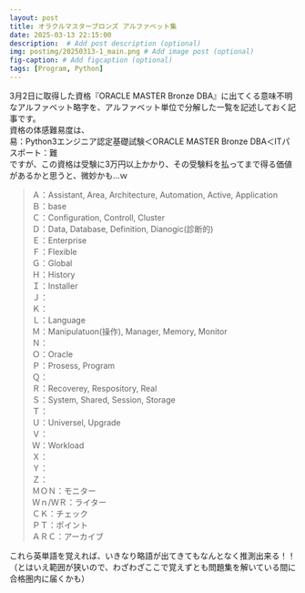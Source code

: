 ```yaml
---
layout: post
title: オラクルマスターブロンズ アルファベット集
date: 2025-03-13 22:15:00
description:  # Add post description (optional)
img: postimg/20250313-1_main.png # Add image post (optional)
fig-caption: # Add figcaption (optional)
tags: [Program, Python]
---
```

3月2日に取得した資格『ORACLE MASTER Bronze DBA』に出てくる意味不明なアルファベット略字を、アルファベット単位で分解した一覧を記述しておく記事です。<br>
資格の体感難易度は、<br>
易：Python3エンジニア認定基礎試験＜ORACLE MASTER Bronze DBA＜ITパスポート：難<br>
ですが、この資格は受験に3万円以上かかり、その受験料を払ってまで得る価値があるかと思うと、微妙かも…ｗ

>Ａ：Assistant, Area, Architecture, Automation, Active, Application<br>
>Ｂ：base<br>
>Ｃ：Configuration, Controll, Cluster<br>
>Ｄ：Data, Database, Definition, Dianogic(診断的)<br>
>Ｅ：Enterprise<br>
>Ｆ：Flexible<br>
>Ｇ：Global<br>
>Ｈ：History<br>
>Ｉ：Installer<br>
>Ｊ：<br>
>Ｋ：<br>
>Ｌ：Language<br>
>Ｍ：Manipulatuon(操作), Manager, Memory, Monitor<br>
>Ｎ：<br>
>Ｏ：Oracle<br>
>Ｐ：Prosess, Program<br>
>Ｑ：<br>
>Ｒ：Recoverey, Respository, Real<br>
>Ｓ：System, Shared, Session, Storage<br>
>Ｔ：<br>
>Ｕ：Universel, Upgrade<br>
>Ｖ：<br>
>Ｗ：Workload<br>
>Ｘ：<br>
>Ｙ：<br>
>Ｚ：<br>
>ＭＯＮ：モニター<br>
>Ｗｎ/ＷＲ：ライター<br>
>ＣＫ：チェック<br>
>ＰＴ：ポイント<br>
>ＡＲＣ：アーカイブ

これら英単語を覚えれば、いきなり略語が出てきてもなんとなく推測出来る！！<br>
（とはいえ範囲が狭いので、わざわざここで覚えずとも問題集を解いている間に合格圏内に届くかも）